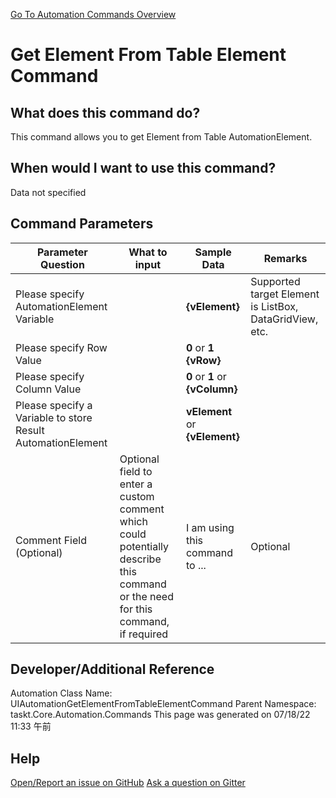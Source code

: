 <!--TITLE: Get Element From Table Element Command -->
<!-- SUBTITLE: a command in the UIAutomation Commands group. -->
[Go To Automation Commands Overview](/automation-commands.md)


# Get Element From Table Element Command


## What does this command do?
This command allows you to get Element from Table AutomationElement.


## When would I want to use this command?
Data not specified


## Command Parameters
| Parameter Question   	| What to input  	|  Sample Data 	| Remarks  	|
| ---                    | ---               | ---           | ---       |
|Please specify AutomationElement Variable||**{vElement}**|Supported target Element is ListBox, DataGridView, etc.|
|Please specify Row Value||**0** or **1** **{vRow}**||
|Please specify Column Value||**0** or **1** or **{vColumn}**||
|Please specify a Variable to store Result AutomationElement||**vElement** or **{vElement}**||
|Comment Field (Optional)|Optional field to enter a custom comment which could potentially describe this command or the need for this command, if required|I am using this command to ...|Optional|












## Developer/Additional Reference
Automation Class Name: UIAutomationGetElementFromTableElementCommand
Parent Namespace: taskt.Core.Automation.Commands
This page was generated on 07/18/22 11:33 午前


## Help
[Open/Report an issue on GitHub](https://github.com/saucepleez/taskt/issues/new)
[Ask a question on Gitter](https://gitter.im/taskt-rpa/Lobby)
